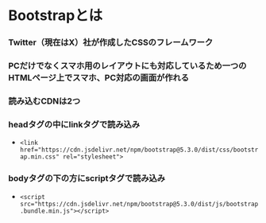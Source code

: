 # Bootstrapとは  
### Twitter（現在はX）社が作成したCSSのフレームワーク  
### PCだけでなくスマホ用のレイアウトにも対応しているため一つのHTMLページ上でスマホ、PC対応の画面が作れる  
### 読み込むCDNは2つ  
### headタグの中にlinkタグで読み込み 
* `<link href="https://cdn.jsdelivr.net/npm/bootstrap@5.3.0/dist/css/bootstrap.min.css" rel="stylesheet">`  
### bodyタグの下の方にscriptタグで読み込み  
* `<script src="https://cdn.jsdelivr.net/npm/bootstrap@5.3.0/dist/js/bootstrap.bundle.min.js"></script>`   
